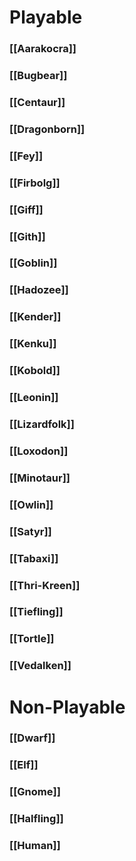 # Playable
### [[Aarakocra]]
### [[Bugbear]]
### [[Centaur]]
### [[Dragonborn]]
### [[Fey]]
### [[Firbolg]]
### [[Giff]]
### [[Gith]]
### [[Goblin]]
### [[Hadozee]]
### [[Kender]]
### [[Kenku]]
### [[Kobold]]
### [[Leonin]]
### [[Lizardfolk]]
### [[Loxodon]]
### [[Minotaur]]
### [[Owlin]]
### [[Satyr]]
### [[Tabaxi]]
### [[Thri-Kreen]]
### [[Tiefling]]
### [[Tortle]]
### [[Vedalken]]

# Non-Playable
### [[Dwarf]]
### [[Elf]]
### [[Gnome]]
### [[Halfling]]
### [[Human]]